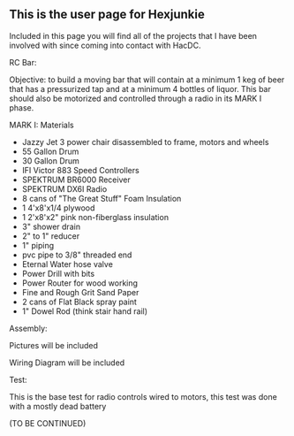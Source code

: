 ## This is the user page for Hexjunkie

Included in this page you will find all of the projects that I have been
involved with since coming into contact with HacDC.

RC Bar:

Objective: to build a moving bar that will contain at a minimum 1 keg of
beer that has a pressurized tap and at a minimum 4 bottles of liquor.
This bar should also be motorized and controlled through a radio in its
MARK I phase.

MARK I: Materials

-   Jazzy Jet 3 power chair disassembled to frame, motors and wheels
-   55 Gallon Drum
-   30 Gallon Drum
-   IFI Victor 883 Speed Controllers
-   SPEKTRUM BR6000 Receiver
-   SPEKTRUM DX6I Radio
-   8 cans of "The Great Stuff" Foam Insulation
-   1 4'x8'x1/4 plywood
-   1 2'x8'x2" pink non-fiberglass insulation
-   3" shower drain
-   2" to 1" reducer
-   1" piping
-   pvc pipe to 3/8" threaded end
-   Eternal Water hose valve
-   Power Drill with bits
-   Power Router for wood working
-   Fine and Rough Grit Sand Paper
-   2 cans of Flat Black spray paint
-   1" Dowel Rod (think stair hand rail)

Assembly:

Pictures will be included

Wiring Diagram will be included

Test:

This is the base test for radio controls wired to motors, this test was
done with a mostly dead battery

(TO BE CONTINUED)
